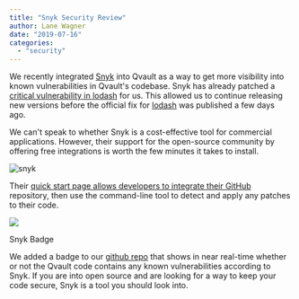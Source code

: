 ```yaml
---
title: "Snyk Security Review"
author: Lane Wagner
date: "2019-07-16"
categories: 
  - "security"
---
```


We recently integrated [Snyk](https://snyk.io/) into Qvault as a way to get more visibility into known vulnerabilities in Qvault's codebase. Snyk has already patched a [critical vulnerability in lodash](https://snyk.io/blog/snyk-research-team-discovers-severe-prototype-pollution-security-vulnerabilities-affecting-all-versions-of-l) for us. This allowed us to continue releasing new versions before the official fix for [lodash](https://github.com/lodash/lodash) was published a few days ago.

We can't speak to whether Snyk is a cost-effective tool for commercial applications. However, their support for the open-source community by offering free integrations is worth the few minutes it takes to install.

![snyk](/img/download.png)

Their [quick start page allows developers to integrate their GitHub](https://app.snyk.io/signup) repository, then use the command-line tool to detect and apply any patches to their code.

![](https://img.shields.io/snyk/vulnerabilities/github/q-vault/qvault.svg?logo=snyk&label=Vulnerabilities)

Snyk Badge

We added a badge to our [github repo](https://github.com/lane-c-wagner/qvault) that shows in near real-time whether or not the Qvault code contains any known vulnerabilities according to Snyk. If you are into open source and are looking for a way to keep your code secure, Snyk is a tool you should look into.
